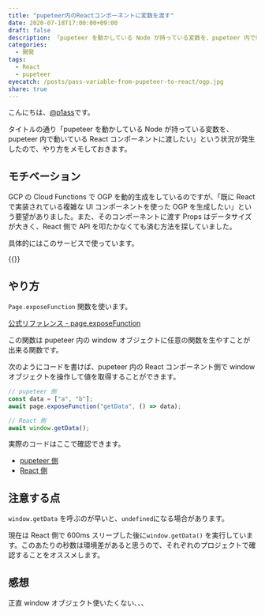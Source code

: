 ```yaml
---
title: "pupeteer内のReactコンポーネントに変数を渡す"
date: 2020-07-18T17:00:00+09:00
draft: false
description: 「pupeteer を動かしている Node が持っている変数を、pupeteer 内で動いている React コンポーネントに渡したい」という状況が発生したので、やり方をメモしておきます。
categories:
  - 開発
tags:
  - React
  - pupeteer
eyecatch: /posts/pass-variable-from-pupeteer-to-react/ogp.jpg
share: true
---
```


こんにちは、[@p1ass](https://twitter.com/p1ass)です。

タイトルの通り「pupeteer を動かしている Node が持っている変数を、pupeteer 内で動いている React コンポーネントに渡したい」という状況が発生したので、やり方をメモしておきます。

<!--more-->

## モチベーション

GCP の Cloud Functions で OGP を動的生成をしているのですが、「既に React で実装されている複雑な UI コンポーネントを使った OGP を生成したい」という要望がありました。また、そのコンポーネントに渡す Props はデータサイズが大きく、React 側で API を叩たかなくても済む方法を探していました。

具体的にはこのサービスで使っています。

{{<ex-link url="https://midare.p1ass.com">}}

## やり方

`Page.exposeFunction` 関数を使います。

[公式リファレンス - page.exposeFunction](https://pptr.dev/#?product=Puppeteer&version=v5.2.0&show=api-pageexposefunctionname-puppeteerfunction)

この関数は pupeteer 内の window オブジェクトに任意の関数を生やすことが出来る関数です。

次のようにコードを書けば、pupeteer 内の React コンポーネント側で window オブジェクトを操作して値を取得することができます。

```javascript
// pupeteer 側
const data = ["a", "b"];
await page.exposeFunction("getData", () => data);
```

```javascript
// React 側
await window.getData();
```

実際のコードはここで確認できます。

- [pupeteer 側](https://github.com/p1ass/midare/blob/master/ogp_functions/src/index.ts#L26-L29)
- [React 側](https://github.com/p1ass/midare/blob/master/frontend/src/pages/OGPCalendar.tsx#L16-L24)

## 注意する点

`window.getData` を呼ぶのが早いと、`undefined`になる場合があります。

現在は React 側で 600ms スリープした後に`window.getData()` を実行しています。このあたりの秒数は環境差があると思うので、それぞれのプロジェクトで確認することをオススメします。

## 感想

正直 window オブジェクト使いたくない、、、
